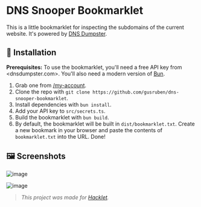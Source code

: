 # DNS Snooper Bookmarklet

This is a little bookmarklet for inspecting the subdomains of the current website. It's powered by [DNS Dumpster](https://dnsdumpster.com/).

## 🔧 Installation

**Prerequisites:** To use the bookmarklet, you'll need a free API key from <dnsdumpster.com>. You'll also need a modern version of [Bun](http://bun.sh/).

1. Grab one from [/my-account](https://dnsdumpster.com/my-account/).
2. Clone the repo with `git clone https://github.com/gusruben/dns-snooper-bookmarklet`.
3. Install dependencies with `bun install`.
4. Add your API key to `src/secrets.ts`.
5. Build the bookmarklet with `bun build`.
6. By default, the bookmarklet will be built in `dist/bookmarklet.txt`. Create a new bookmark in your browser and paste the contents of `bookmarklet.txt` into the URL. Done!

## 🖼️ Screenshots

![image](https://github.com/user-attachments/assets/317bbbd6-5eb5-4a81-9ec0-2125895f67df)

![image](https://github.com/user-attachments/assets/3b8ebcb7-b6e0-4a22-9c00-3380cdc1e1c0)

> *This project was made for [Hacklet](http://hacklet.hackclub.com/).*

